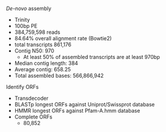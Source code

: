 _De-novo_ assembly

- Trinity
- 100bp PE
- 384,759,598 reads
- 84.64% overall alignment rate (Bowtie2)
- total transcripts 861,176
- Contig N50: 970
  - At least 50% of assembled transcripts are at least 970bp
- Median contig length: 384
- Average contig: 658.25
- Total assembled bases: 566,866,942

Identify ORFs

- Transdecoder
- BLASTp longest ORFs against Uniprot/Swissprot database
- HMMR longest ORFs against Pfam-A.hmm database
- Complete ORFs
  - 80,852
